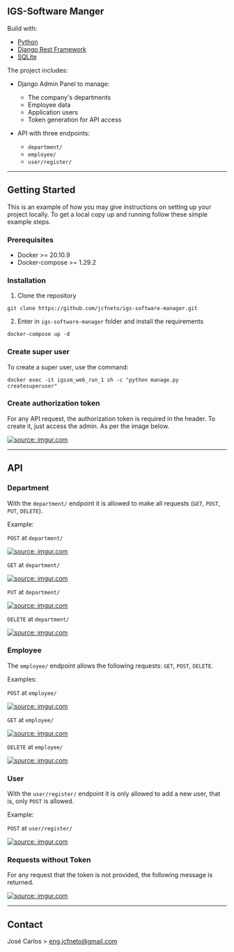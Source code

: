 ## IGS-Software Manger

Build with:

- [Python](https://www.python.org/)
- [Django Rest Framework](https://www.django-rest-framework.org/)
- [SQLite](https://www.sqlite.org/index.html)

The project includes:

- Django Admin Panel to manage:
   - The company's departments
   - Employee data
   - Application users
   - Token generation for API access


- API with three endpoints:
  - `department/`
  - `employee/`
  - `user/register/` 

---
## Getting Started

This is an example of how you may give instructions on setting up your project locally. 
To get a local copy up and running follow these simple example steps.

### Prerequisites

- Docker >= 20.10.9
- Docker-compose >= 1.29.2

### Installation

1. Clone the repository
```
git clone https://github.com/jcfneto/igs-software-manager.git
```

2. Enter in `igs-software-manager` folder and install the requirements
```
docker-compose up -d
```

### Create super user

To create a super user, use the command:

```
docker exec -it igssm_web_run_1 sh -c "python manage.py createsuperuser"
```

### Create authorization token

For any API request, the authorization token is required in the header. To create it, 
just access the admin. As per the image below.

<a href="https://imgur.com/7jWefWe"><img src="https://i.imgur.com/7jWefWe.png" title="source: imgur.com" /></a>

---

## API

### Department

With the `department/` endpoint it is allowed to make all requests (`GET`, `POST`, `PUT`, `DELETE`).

Example:

`POST` at `department/`

<a href="https://imgur.com/HO4zlDl"><img src="https://i.imgur.com/HO4zlDl.jpg" title="source: imgur.com" /></a>

`GET` at `department/`

<a href="https://imgur.com/gmpDuxO"><img src="https://i.imgur.com/gmpDuxO.jpg" title="source: imgur.com" /></a>

`PUT` at `department/`

<a href="https://imgur.com/YxOtXJ5"><img src="https://i.imgur.com/YxOtXJ5.jpg" title="source: imgur.com" /></a>

`DELETE` at `department/`

<a href="https://imgur.com/RykiIEw"><img src="https://i.imgur.com/RykiIEw.jpg" title="source: imgur.com" /></a>


### Employee

The `employee/` endpoint allows the following requests: `GET`, `POST`, `DELETE`.

Examples:

`POST` at `employee/`

<a href="https://imgur.com/yc5r895"><img src="https://i.imgur.com/yc5r895.jpg" title="source: imgur.com" /></a>

`GET` at `employee/`

<a href="https://imgur.com/Wma6HtO"><img src="https://i.imgur.com/Wma6HtO.jpg" title="source: imgur.com" /></a>

`DELETE` at `employee/`

<a href="https://imgur.com/TKvicf7"><img src="https://i.imgur.com/TKvicf7.jpg" title="source: imgur.com" /></a>

### User

With the `user/register/` endpoint it is only allowed to add a new user, that is, 
only `POST` is allowed.

Example:

`POST` at `user/register/`

<a href="https://imgur.com/0GdMgNC"><img src="https://i.imgur.com/0GdMgNC.jpg" title="source: imgur.com" /></a>

### Requests without Token

For any request that the token is not provided, the following message is returned.

<a href="https://imgur.com/T16PJaU"><img src="https://i.imgur.com/T16PJaU.jpg" title="source: imgur.com" /></a>

---
## Contact
José Carlos > eng.jcfneto@gmail.com
